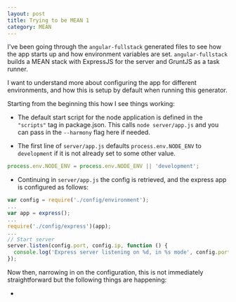 ```yaml
---
layout: post
title: Trying to be MEAN 1
category: MEAN
---
```


I've been going through the `angular-fullstack` generated files to see how the app starts up and how environment variables are set. `angular-fullstack` builds a MEAN stack with ExpressJS for the server and GruntJS as a task runner.

I want to understand more about configuring the app for different environments, and how this is setup by default when running this generator.

Starting from the beginning this how I see things working:

* The default start script for the node application is defined in the `"scripts"` tag in package.json. This calls `node server/app.js` and you can pass in the `--harmony` flag here if needed.

* The first line of `server/app.js` defaults `process.env.NODE_ENV` to `development` if it is not already set to some other value.

```javascript
process.env.NODE_ENV = process.env.NODE_ENV || 'development';
```

* Continuing in `server/app.js` the config is retrieved, and the express app is configured as follows:

```javascript
var config = require('./config/environment');
...
var app = express();
...
require('./config/express')(app);
...
// Start server
server.listen(config.port, config.ip, function () {
  console.log('Express server listening on %d, in %s mode', config.port, app.get('env'));
});
```

Now then, narrowing in on the configuration, this is not immediately straightforward but the following things are happening:

* 
